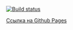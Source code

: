 [![Build status](https://ci.appveyor.com/api/projects/status/jby04xiaythvqu1i?svg=true)](https://ci.appveyor.com/project/Vitaly93232/ra-hw3-t2)

[Ссылка на Github Pages](https://ravenrvs.github.io/RA_HW3_T2/)
